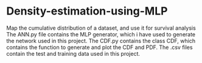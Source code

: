 # Density-estimation-using-MLP
Map the cumulative distribution of a dataset, and use it for survival analysis
The ANN.py file contains the MLP generator, which i have used to generate the network used in this project.
The CDF.py contains the class CDF, which contains the function to generate and plot the CDF and PDF.
The .csv files contain the test and training data used in this project. 

